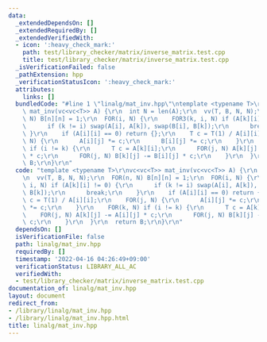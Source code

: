 ```yaml
---
data:
  _extendedDependsOn: []
  _extendedRequiredBy: []
  _extendedVerifiedWith:
  - icon: ':heavy_check_mark:'
    path: test/library_checker/matrix/inverse_matrix.test.cpp
    title: test/library_checker/matrix/inverse_matrix.test.cpp
  _isVerificationFailed: false
  _pathExtension: hpp
  _verificationStatusIcon: ':heavy_check_mark:'
  attributes:
    links: []
  bundledCode: "#line 1 \"linalg/mat_inv.hpp\"\ntemplate <typename T>\r\nvc<vc<T>>\
    \ mat_inv(vc<vc<T>> A) {\r\n  int N = len(A);\r\n  vv(T, B, N, N);\r\n  FOR(n,\
    \ N) B[n][n] = 1;\r\n  FOR(i, N) {\r\n    FOR3(k, i, N) if (A[k][i] != 0) {\r\n\
    \      if (k != i) swap(A[i], A[k]), swap(B[i], B[k]);\r\n      break;\r\n   \
    \ }\r\n    if (A[i][i] == 0) return {};\r\n    T c = T(1) / A[i][i];\r\n    FOR(j,\
    \ N) {\r\n      A[i][j] *= c;\r\n      B[i][j] *= c;\r\n    }\r\n    FOR(k, N)\
    \ if (i != k) {\r\n      T c = A[k][i];\r\n      FOR(j, N) A[k][j] -= A[i][j]\
    \ * c;\r\n      FOR(j, N) B[k][j] -= B[i][j] * c;\r\n    }\r\n  }\r\n  return\
    \ B;\r\n}\r\n"
  code: "template <typename T>\r\nvc<vc<T>> mat_inv(vc<vc<T>> A) {\r\n  int N = len(A);\r\
    \n  vv(T, B, N, N);\r\n  FOR(n, N) B[n][n] = 1;\r\n  FOR(i, N) {\r\n    FOR3(k,\
    \ i, N) if (A[k][i] != 0) {\r\n      if (k != i) swap(A[i], A[k]), swap(B[i],\
    \ B[k]);\r\n      break;\r\n    }\r\n    if (A[i][i] == 0) return {};\r\n    T\
    \ c = T(1) / A[i][i];\r\n    FOR(j, N) {\r\n      A[i][j] *= c;\r\n      B[i][j]\
    \ *= c;\r\n    }\r\n    FOR(k, N) if (i != k) {\r\n      T c = A[k][i];\r\n  \
    \    FOR(j, N) A[k][j] -= A[i][j] * c;\r\n      FOR(j, N) B[k][j] -= B[i][j] *\
    \ c;\r\n    }\r\n  }\r\n  return B;\r\n}\r\n"
  dependsOn: []
  isVerificationFile: false
  path: linalg/mat_inv.hpp
  requiredBy: []
  timestamp: '2022-04-16 04:26:49+09:00'
  verificationStatus: LIBRARY_ALL_AC
  verifiedWith:
  - test/library_checker/matrix/inverse_matrix.test.cpp
documentation_of: linalg/mat_inv.hpp
layout: document
redirect_from:
- /library/linalg/mat_inv.hpp
- /library/linalg/mat_inv.hpp.html
title: linalg/mat_inv.hpp
---
```


